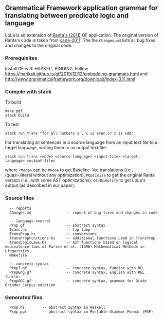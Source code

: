 ## Grammatical Framework application grammar for translating between predicate logic and language

LoLa is an extension of [Ranta's (2011)](http://www.cse.chalmers.se/~aarne/articles/cade2011.pdf) GF application.
The original version of Ranta's code is taken from [cade-2011](https://github.com/GrammaticalFramework/gf-contrib/tree/master/cade-2011). The file `Changes.md` lists all bug fixes and changes to the original code.


### Prerequisites

Install GF with HASKELL BINDING. Follow https://inariksit.github.io/gf/2019/12/12/embedding-grammars.html and http://www.grammaticalframework.org/download/index-3.11.html


### Compile with stack

To build

    make pgf
    stack build

To test

    stack run trans "for all numbers x , x is even or x is odd"

For translating all sentences in a source language from an input text file to a target language, writing them to an output text file:

    stack run trans <mode> <source-language> <input-file> <target-language> <output-file>
    
where `<mode>` can be `MNone` to get Baseline-like translations (i.e., (quasi-)literal without any optimization), `MOptimize` to get the original Ranta version (i.e., with some AST optimizations), or `MSimplify` to get LoLa's output (as described in our paper).
    

### Source files

```
  -- reports
  Changes.md                -- report of bug fixes and changes in code
  
  -- language-neutral
  Prop.gf                   -- abstract syntax
  Trans.hs                  -- top loop
  TransProp.hs              -- conversions
  TransPropFunctions.hs     -- additional functions used in TransProp
  TransLogicLaws.hs         -- AST functions based on logical equivalence laws of Partee et al. (1990) Mathematical Methods in Linguistics
  Makefile

  -- concrete syntax
  PropI.gf                  -- concrete syntax, functor with RGL
  PropEng.gf                -- concrete syntax, English with RGL functor
  PropGGC.gf                -- concrete syntax, grammar for Grade Grinder Corpus notation

```

### Generated files

```
  Prop.hs        -- abstract syntax in Haskell
  Prop.pgf       -- abstract syntax in Portable Grammar Format (PGF)

```
